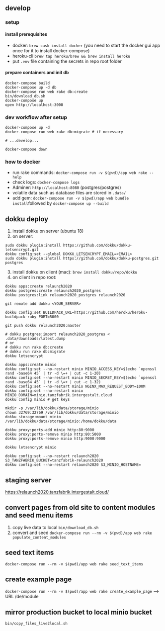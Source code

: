 ## develop

### setup

#### install prerequisites

* docker: `brew cask install docker` (you need to start the docker gui app once for it to install docker-compose)
* heroku-cli `brew tap heroku/brew && brew install heroku`
* put `.env` file containing the secrets in repo root folder

#### prepare containers and init db
````
docker-compose build
docker-compose up -d db
docker-compose run web rake db:create
bin/download_db.sh
docker-compose up
open http://localhost:3000
````

### dev workflow after setup

````
docker-compose up -d
docker-compose run web rake db:migrate # if necessary

# ...develop...

docker-compose down
````

### how to docker

* run rake commands: `docker-compose run -v $(pwd)/app web rake --help`
* check logs: `docker-compose logs`
* Adminer: `http://localhost:8080` (postgres/postgres)
* volatile data such as database files are stored in `.data/`
* add gem: `docker-compose run -v $(pwd)/app web bundle install`followed by `docker-compose up --build`


## dokku deploy

1. install dokku on server (ubuntu 18)
2. on server: 
```
sudo dokku plugin:install https://github.com/dokku/dokku-letsencrypt.git
dokku config:set --global DOKKU_LETSENCRYPT_EMAIL=<EMAIL>
sudo dokku plugin:install https://github.com/dokku/dokku-postgres.git postgres
```
3. install dokku on client (mac): `brew install dokku/repo/dokku`
4. on client in repo root: 
```
dokku apps:create relaunch2020
dokku postgres:create relaunch2020_postgres
dokku postgres:link relaunch2020_postgres relaunch2020

git remote add dokku <YOUR_SERVER>

dokku config:set BUILDPACK_URL=https://github.com/heroku/heroku-buildpack-ruby PORT=5000

git push dokku relaunch2020:master

# dokku postgres:import relaunch2020_postgres < .data/downloads/latest.dump
# or 
# dokku run rake db:create
# dokku run rake db:migrate
dokku letsencrypt

dokku apps:create minio
dokku config:set --no-restart minio MINIO_ACCESS_KEY=$(echo `openssl rand -base64 45` | tr -d \=+ | cut -c 1-20)
dokku config:set --no-restart minio MINIO_SECRET_KEY=$(echo `openssl rand -base64 45` | tr -d \=+ | cut -c 1-32)
dokku config:set --no-restart minio NGINX_MAX_REQUEST_BODY=100M
dokku config:set --no-restart minio MINIO_DOMAIN=minio.tanzfabrik.intergestalt.cloud
dokku config minio # get keys

mkdir -p /var/lib/dokku/data/storage/minio
chown 32769:32769 /var/lib/dokku/data/storage/minio
dokku storage:mount minio /var/lib/dokku/data/storage/minio:/home/dokku/data

dokku proxy:ports-add minio http:80:9000
dokku proxy:ports-remove minio http:80:5000
dokku proxy:ports-remove minio http:9000:9000

dokku letsencrypt minio

dokku config:set --no-restart relaunch2020 S3_TANZFABRIK_BUCKET=tanzfabrik-relaunch2020
dokku config:set --no-restart relaunch2020 S3_MINIO_HOSTNAME=

```

## staging server
https://relaunch2020.tanzfabrik.intergestalt.cloud/

## convert pages from old site to content modules and seed menu items

1. copy live data to local `bin/download_db.sh`
2. convert and seed `docker-compose run --rm -v $(pwd)/app web rake populate_content_modules`

## seed text items

`docker-compose run --rm -v $(pwd)/app web rake seed_text_items`

## create example page

`docker-compose run --rm -v $(pwd)/app web rake create_example_page`
--> URL /de/module

## mirror production bucket to local minio bucket

`bin/copy_files_live2local.sh`
